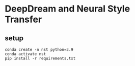 # DeepDream and Neural Style Transfer

## setup
```commandline
conda create -n nst python=3.9
conda activate nst
pip install -r requirements.txt
```